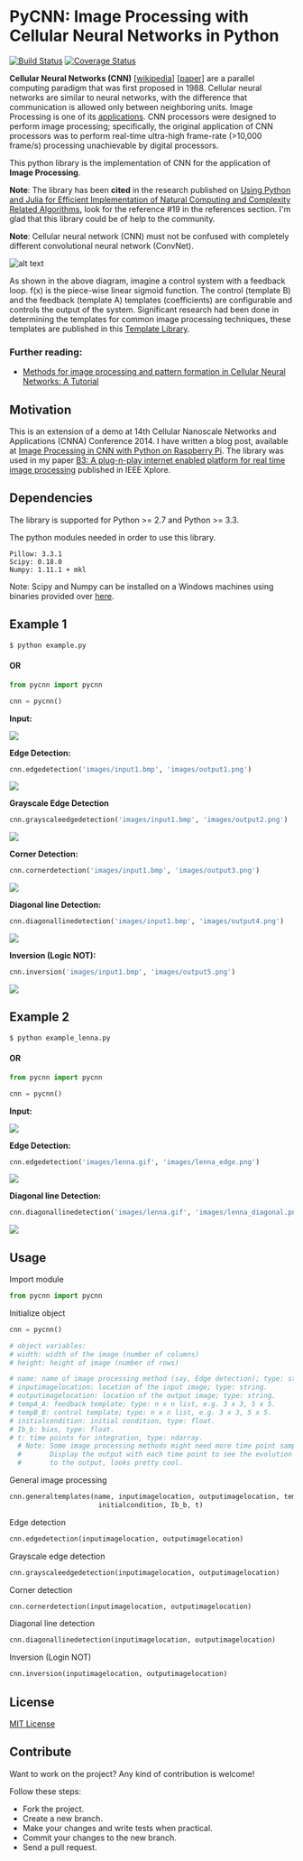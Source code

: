 # PyCNN: Image Processing with Cellular Neural Networks in Python

[![Build Status](https://travis-ci.org/ankitaggarwal011/PyCNN.svg?branch=master)](https://travis-ci.org/ankitaggarwal011/PyCNN)
[![Coverage Status](https://codecov.io/gh/ankitaggarwal011/PyCNN/coverage.svg?branch=master)](https://codecov.io/gh/ankitaggarwal011/PyCNN)

**Cellular Neural Networks (CNN)** [[wikipedia]](https://en.wikipedia.org/wiki/Cellular_neural_network) [[paper]](http://ieeexplore.ieee.org/stamp/stamp.jsp?arnumber=7600) are a parallel computing paradigm that was first proposed in 1988. Cellular neural networks are similar to neural networks, with the difference that communication is allowed only between neighboring units. Image Processing is one of its [applications](https://en.wikipedia.org/wiki/Cellular_neural_network#Applications). CNN processors were designed to perform image processing; specifically, the original application of CNN processors was to perform real-time ultra-high frame-rate (>10,000 frame/s) processing unachievable by digital processors.

This python library is the implementation of CNN for the application of **Image Processing**.

**Note**: The library has been **cited** in the research published on [Using Python and Julia for Efficient Implementation of Natural Computing and Complexity Related Algorithms](http://ieeexplore.ieee.org/xpl/articleDetails.jsp?arnumber=7168488), look for the reference #19 in the references section. I'm glad that this library could be of help to the community.

**Note**: Cellular neural network (CNN) must not be confused with completely different convolutional neural network (ConvNet).

![alt text](http://www.isiweb.ee.ethz.ch/haenggi/CNN_web/CNN_figures/blockdiagram.gif "CNN Architecture")

As shown in the above diagram, imagine a control system with a feedback loop. f(x) is the piece-wise linear sigmoid function. The control (template B) and the feedback (template A) templates (coefficients) are configurable and controls the output of the system. Significant research had been done in determining the templates for common image processing techniques, these templates are published in this [Template Library](http://cnn-technology.itk.ppke.hu/Template_library_v4.0alpha1.pdf).

### Further reading:
- [Methods for image processing and pattern formation in Cellular Neural Networks: A Tutorial](http://ai.pku.edu.cn/aiwebsite/research.files/collected%20papers%20-%20others/Methods%20for%20image%20processing%20and%20pattern%20formation%20in%20Cellular%20Neural%20Networks%20-%20a%20tutorial.pdf)

## Motivation

This is an extension of a demo at 14th Cellular Nanoscale Networks and Applications (CNNA) Conference 2014. I have written a blog post, available at [Image Processing in CNN with Python on Raspberry Pi](http://blog.ankitaggarwal.me/technology/image-processing-with-cellular-neural-networks-in-python-on-raspberry-pi).
The library was used in my paper [B3: A plug-n-play internet enabled platform for real time image processing](http://ieeexplore.ieee.org/document/6888614/) published in IEEE Xplore.

## Dependencies

The library is supported for Python >= 2.7 and Python >= 3.3.

The python modules needed in order to use this library.
```
Pillow: 3.3.1
Scipy: 0.18.0
Numpy: 1.11.1 + mkl
```
Note: Scipy and Numpy can be installed on a Windows machines using binaries provided over [here](http://www.lfd.uci.edu/%7Egohlke/pythonlibs).

## Example 1

```sh
$ python example.py
```

#### OR

```python
from pycnn import pycnn

cnn = pycnn()
```

**Input:**

![](https://raw.githubusercontent.com/ankitaggarwal011/PyCNN/master/images/input1.bmp)

**Edge Detection:**

```python
cnn.edgedetection('images/input1.bmp', 'images/output1.png')
```

![](https://raw.githubusercontent.com/ankitaggarwal011/PyCNN/master/images/output1.png)

**Grayscale Edge Detection**

```python
cnn.grayscaleedgedetection('images/input1.bmp', 'images/output2.png')
```

![](https://raw.githubusercontent.com/ankitaggarwal011/PyCNN/master/images/output2.png)

**Corner Detection:**

```python
cnn.cornerdetection('images/input1.bmp', 'images/output3.png')
```

![](https://raw.githubusercontent.com/ankitaggarwal011/PyCNN/master/images/output3.png)

**Diagonal line Detection:**

```python
cnn.diagonallinedetection('images/input1.bmp', 'images/output4.png')
```

![](https://raw.githubusercontent.com/ankitaggarwal011/PyCNN/master/images/output4.png)

**Inversion (Logic NOT):**

```python
cnn.inversion('images/input1.bmp', 'images/output5.png')
```

![](https://raw.githubusercontent.com/ankitaggarwal011/PyCNN/master/images/output5.png)

## Example 2

```sh
$ python example_lenna.py
```

#### OR

```python
from pycnn import pycnn

cnn = pycnn()
```

**Input:**

![](https://raw.githubusercontent.com/ankitaggarwal011/PyCNN/master/images/lenna.gif)

**Edge Detection:**

```python
cnn.edgedetection('images/lenna.gif', 'images/lenna_edge.png')
```

![](https://raw.githubusercontent.com/ankitaggarwal011/PyCNN/master/images/lenna_edge.png)

**Diagonal line Detection:**

```python
cnn.diagonallinedetection('images/lenna.gif', 'images/lenna_diagonal.png')
```

![](https://raw.githubusercontent.com/ankitaggarwal011/PyCNN/master/images/lenna_diagonal.png)

## Usage

Import module

```python
from pycnn import pycnn
```

Initialize object

```python
cnn = pycnn()

# object variables: 
# width: width of the image (number of columns)
# height: height of image (number of rows)
```

```python
# name: name of image processing method (say, Edge detection); type: string
# inputimagelocation: location of the input image; type: string.
# outputimagelocation: location of the output image; type: string.
# tempA_A: feedback template; type: n x n list, e.g. 3 x 3, 5 x 5.
# tempB_B: control template; type: n x n list, e.g. 3 x 3, 5 x 5.
# initialcondition: initial condition, type: float.
# Ib_b: bias, type: float.
# t: time points for integration, type: ndarray. 
  # Note: Some image processing methods might need more time point samples than default.
  #       Display the output with each time point to see the evolution until the final convergence 
  #       to the output, looks pretty cool.
```

General image processing

```python
cnn.generaltemplates(name, inputimagelocation, outputimagelocation, tempA_A, tempB_B, 
                      initialcondition, Ib_b, t)
```

Edge detection

```python
cnn.edgedetection(inputimagelocation, outputimagelocation)
```

Grayscale edge detection

```python
cnn.grayscaleedgedetection(inputimagelocation, outputimagelocation)
```

Corner detection

```python
cnn.cornerdetection(inputimagelocation, outputimagelocation)
```

Diagonal line detection

```python
cnn.diagonallinedetection(inputimagelocation, outputimagelocation)
```

Inversion (Login NOT)

```python
cnn.inversion(inputimagelocation, outputimagelocation)
```

## License

[MIT License](https://github.com/ankitaggarwal011/PyCNN/blob/master/LICENSE)

## Contribute

Want to work on the project? Any kind of contribution is welcome!

Follow these steps:
- Fork the project.
- Create a new branch.
- Make your changes and write tests when practical.
- Commit your changes to the new branch.
- Send a pull request.
